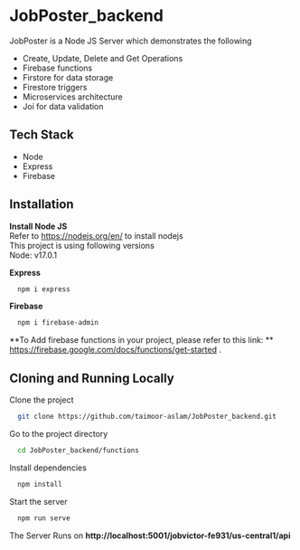 # JobPoster_backend

JobPoster is a Node JS Server which demonstrates the following  
 - Create, Update, Delete and Get Operations  
 - Firebase functions   
 - Firstore for data storage  
 - Firestore triggers  
 - Microservices architecture  
 - Joi for data validation  


## Tech Stack

 - Node
 - Express
 - Firebase


## Installation

**Install Node JS**  
Refer to https://nodejs.org/en/ to install nodejs   
This project is using following versions  
Node: v17.0.1  

**Express**  

```bash
  npm i express
```
**Firebase**  

```bash
  npm i firebase-admin
```
**To Add firebase functions in your project, please refer to this link: **  https://firebase.google.com/docs/functions/get-started .
    
## Cloning and Running Locally

Clone the project

```bash
  git clone https://github.com/taimoor-aslam/JobPoster_backend.git
```

Go to the project directory

```bash
  cd JobPoster_backend/functions
```

Install dependencies

```bash
  npm install
```

Start the server

```bash
  npm run serve
```

The Server Runs on **http://localhost:5001/jobvictor-fe931/us-central1/api**

